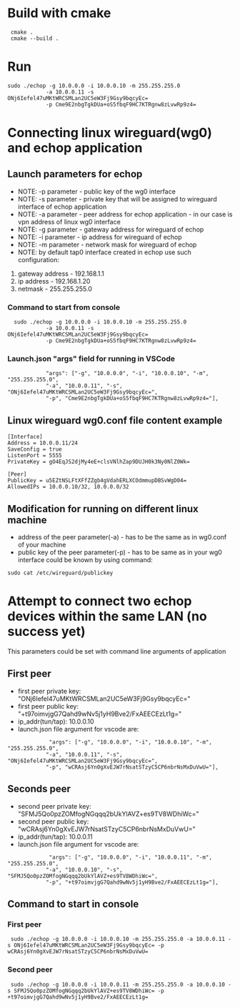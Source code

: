 # Build with cmake 

```
 cmake .
 cmake --build .
```

# Run 

```
sudo ./echop -g 10.0.0.0 -i 10.0.0.10 -m 255.255.255.0
            -a 10.0.0.11 -s ONj6Iefel47uMKtWRCSMLan2UC5eW3Fj9Gsy9bqcyEc=
            -p Cme9E2nbgTgkDUa+oS5fbqF9HC7KTRgnw8zLvwRp9z4=
```

# Connecting linux wireguard(wg0) and echop application

## Launch parameters for echop
 - NOTE: -p parameter - public key of the wg0 interface
 - NOTE: -s parameter - private key that will be assigned to wireguard interface of echop application
 - NOTE: -a parameter - peer address for echop application - in our case is vpn address of linux wg0 interface
 - NOTE: -g parameter - gateway address for wireguard of echop
 - NOTE: -i parameter - ip address for wireguard of echop
 - NOTE: -m parameter - network mask for wireguard of echop
 - NOTE: by default tap0 interface created in echop use such configuration:

  1. gateway address -  192.168.1.1
  2. ip address - 192.168.1.20
  3. netmask - 255.255.255.0

### Command to start from console

```
  sudo ./echop -g 10.0.0.0 -i 10.0.0.10 -m 255.255.255.0
            -a 10.0.0.11 -s ONj6Iefel47uMKtWRCSMLan2UC5eW3Fj9Gsy9bqcyEc=
            -p Cme9E2nbgTgkDUa+oS5fbqF9HC7KTRgnw8zLvwRp9z4=
```

### Launch.json "args" field for running in VSCode

```
            "args": ["-g", "10.0.0.0", "-i", "10.0.0.10", "-m", "255.255.255.0",
            "-a", "10.0.0.11", "-s", "ONj6Iefel47uMKtWRCSMLan2UC5eW3Fj9Gsy9bqcyEc=",
            "-p", "Cme9E2nbgTgkDUa+oS5fbqF9HC7KTRgnw8zLvwRp9z4="],
```
## Linux wireguard wg0.conf file content example

```
[Interface]
Address = 10.0.0.11/24
SaveConfig = true
ListenPort = 5555
PrivateKey = gO4EqJS2djMy4eE+clsVNlhZap9DUJH0k3Ny0NlZ0Wk=

[Peer]
PublicKey = u5EZtNSLFtXFfZZgb4gVdahERLXCOdmmupDBSvWgD04=
AllowedIPs = 10.0.0.10/32, 10.0.0.0/32
```
## Modification for running on different linux machine
- address of the peer parameter(-a) - has to be the same as in wg0.conf of your machine
- public key of the peer parameter(-p) - has to be same as in your wg0 interface could be known by using command:

```
sudo cat /etc/wireguard/publickey
```

# Attempt to connect two echop devices within the same LAN (no success yet)

This parameters could be set with command line arguments of application

 ## First peer

 - first peer private key: "ONj6Iefel47uMKtWRCSMLan2UC5eW3Fj9Gsy9bqcyEc="
 - first peer public key:  "+t97oimvjgG7Qahd9wNv5j1yH9Bve2/FxAEECEzLt1g="
 - ip_addr(tun/tap): 10.0.0.10
 - launch.json file argument for vscode are:

```
             "args": ["-g", "10.0.0.0", "-i", "10.0.0.10", "-m", "255.255.255.0",
            "-a", "10.0.0.11", "-s", "ONj6Iefel47uMKtWRCSMLan2UC5eW3Fj9Gsy9bqcyEc=",
            "-p", "wCRAsj6Yn0gXvEJW7rNsatSTzyC5CP6nbrNsMxDuVwU="],
```

 ## Seconds peer

 - second peer private key: "SFMJ5Qo0pzZOMfogNGqqq2bUkYlAVZ+es9TV8WDhiWc="
 - second peer public key: "wCRAsj6Yn0gXvEJW7rNsatSTzyC5CP6nbrNsMxDuVwU="
 - ip_addr(tun/tap): 10.0.0.11
 - launch.json file argument for vscode are:
 
```
             "args": ["-g", "10.0.0.0", "-i", "10.0.0.11", "-m", "255.255.255.0",
            "-a", "10.0.0.10", "-s", "SFMJ5Qo0pzZOMfogNGqqq2bUkYlAVZ+es9TV8WDhiWc=",
            "-p", "+t97oimvjgG7Qahd9wNv5j1yH9Bve2/FxAEECEzLt1g="],
```

## Command to start in console

### First peer

```
 sudo ./echop -g 10.0.0.0 -i 10.0.0.10 -m 255.255.255.0 -a 10.0.0.11 -s ONj6Iefel47uMKtWRCSMLan2UC5eW3Fj9Gsy9bqcyEc= -p wCRAsj6Yn0gXvEJW7rNsatSTzyC5CP6nbrNsMxDuVwU=
```

### Second peer

```
 sudo ./echop -g 10.0.0.0 -i 10.0.0.11 -m 255.255.255.0 -a 10.0.0.10 -s SFMJ5Qo0pzZOMfogNGqqq2bUkYlAVZ+es9TV8WDhiWc= -p +t97oimvjgG7Qahd9wNv5j1yH9Bve2/FxAEECEzLt1g=
 ```
